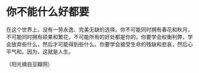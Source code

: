 # 你不能什么好都要

在这个世界上，没有一劳永逸、完美无缺的选择。你不可能同时拥有春花和秋月，不可能同时拥有硕果和繁花，不可能所有的好处都是你的。你要学会权衡利弊，学会放弃些什么，然后才可能得到些什么。你要学会接受生命的残缺和悲哀，然后心平气和。因为，这就是人生。

（阳光摘自豆瓣网）
